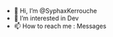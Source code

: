 - 👋 Hi, I’m @SyphaxKerrouche
- 👀 I’m interested in Dev
- 📫 How to reach me : Messages

<!---
SyphaxKerrouche/SyphaxKerrouche is a ✨ special ✨ repository because its `README.md` (this file) appears on your GitHub profile.
You can click the Preview link to take a look at your changes.
--->
